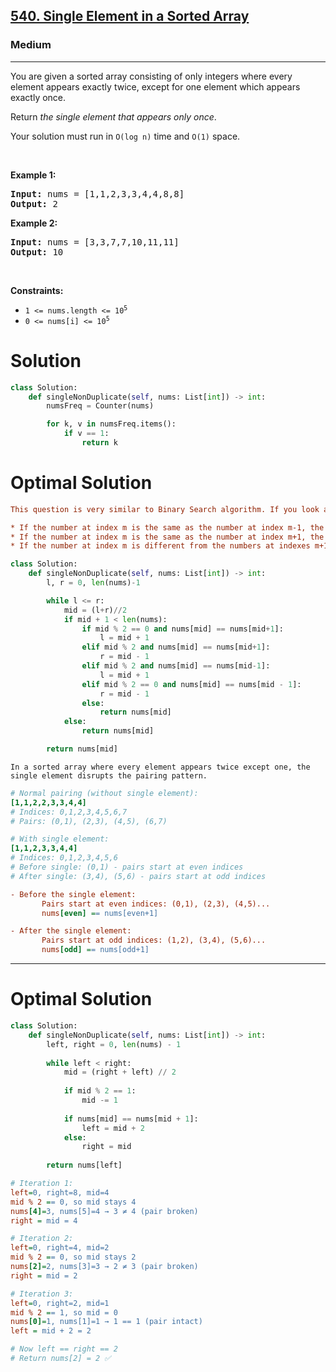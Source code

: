 <h2><a href="https://leetcode.com/problems/single-element-in-a-sorted-array">540. Single Element in a Sorted Array</a></h2><h3>Medium</h3><hr><p>You are given a sorted array consisting of only integers where every element appears exactly twice, except for one element which appears exactly once.</p>

<p>Return <em>the single element that appears only once</em>.</p>

<p>Your solution must run in <code>O(log n)</code> time and <code>O(1)</code> space.</p>

<p>&nbsp;</p>
<p><strong class="example">Example 1:</strong></p>
<pre><strong>Input:</strong> nums = [1,1,2,3,3,4,4,8,8]
<strong>Output:</strong> 2
</pre><p><strong class="example">Example 2:</strong></p>
<pre><strong>Input:</strong> nums = [3,3,7,7,10,11,11]
<strong>Output:</strong> 10
</pre>
<p>&nbsp;</p>
<p><strong>Constraints:</strong></p>

<ul>
	<li><code>1 &lt;= nums.length &lt;= 10<sup>5</sup></code></li>
	<li><code>0 &lt;= nums[i] &lt;= 10<sup>5</sup></code></li>
</ul>

# Solution 
```python
class Solution:
    def singleNonDuplicate(self, nums: List[int]) -> int:
        numsFreq = Counter(nums)

        for k, v in numsFreq.items():
            if v == 1:
                return k
```

# Optimal Solution
```ini
This question is very similar to Binary Search algorithm. If you look at the example below you will see that:

* If the number at index m is the same as the number at index m-1, the unique number cannot be on the right side of the middle, as there are an even number of numbers ((r-m) % 2 = 0) on that side (first example below). However, if we had an odd number of numbers, the unique number would have to be on the right side.
* If the number at index m is the same as the number at index m+1, the unique number must be on the right side of the middle, since there are an even number of numbers ((r-m) % 2 = 0) on that side (second example below). However, if we had an odd number of numbers, the unique number would have to be on the left side from the middle.
* If the number at index m is different from the numbers at indexes m+1 and m-1, it is the unique number.
```
```python
class Solution:
    def singleNonDuplicate(self, nums: List[int]) -> int:
        l, r = 0, len(nums)-1

        while l <= r:
            mid = (l+r)//2 
            if mid + 1 < len(nums):
                if mid % 2 == 0 and nums[mid] == nums[mid+1]:
                    l = mid + 1
                elif mid % 2 and nums[mid] == nums[mid+1]:
                    r = mid - 1
                elif mid % 2 and nums[mid] == nums[mid-1]:
                    l = mid + 1
                elif mid % 2 == 0 and nums[mid] == nums[mid - 1]:
                    r = mid - 1
                else:
                    return nums[mid]
            else:
                return nums[mid]

        return nums[mid]
```

`In a sorted array where every element appears twice except one, the single element disrupts the pairing pattern.`

```ini
# Normal pairing (without single element):
[1,1,2,2,3,3,4,4] 
# Indices: 0,1,2,3,4,5,6,7
# Pairs: (0,1), (2,3), (4,5), (6,7)

# With single element:
[1,1,2,3,3,4,4]
# Indices: 0,1,2,3,4,5,6  
# Before single: (0,1) - pairs start at even indices
# After single: (3,4), (5,6) - pairs start at odd indices
```

```ini
- Before the single element:
       Pairs start at even indices: (0,1), (2,3), (4,5)...
       nums[even] == nums[even+1]

- After the single element:
       Pairs start at odd indices: (1,2), (3,4), (5,6)...
       nums[odd] == nums[odd+1]
```
---
# Optimal Solution
```python
class Solution:
    def singleNonDuplicate(self, nums: List[int]) -> int:
        left, right = 0, len(nums) - 1
        
        while left < right:
            mid = (right + left) // 2
            
            if mid % 2 == 1:
                mid -= 1
            
            if nums[mid] == nums[mid + 1]:
                left = mid + 2
            else:
                right = mid
        
        return nums[left]
```

```ini
# Iteration 1:
left=0, right=8, mid=4
mid % 2 == 0, so mid stays 4
nums[4]=3, nums[5]=4 → 3 ≠ 4 (pair broken)
right = mid = 4

# Iteration 2:  
left=0, right=4, mid=2
mid % 2 == 0, so mid stays 2
nums[2]=2, nums[3]=3 → 2 ≠ 3 (pair broken)
right = mid = 2

# Iteration 3:
left=0, right=2, mid=1
mid % 2 == 1, so mid = 0
nums[0]=1, nums[1]=1 → 1 == 1 (pair intact)
left = mid + 2 = 2

# Now left == right == 2
# Return nums[2] = 2 ✅
```
